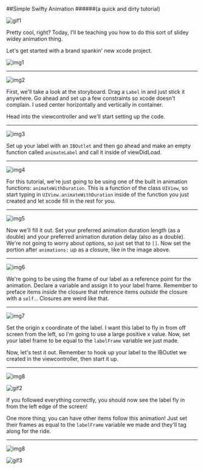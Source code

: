##Simple Swifty Animation
######(a quick and dirty tutorial)

![gif1](http://i.imgur.com/mIh1BId.gif)

Pretty cool, right? Today, I'll be teaching you how to do this sort of slidey widey animation thing.

Let's get started with a brand spankin' new xcode project.

![img1](http://i.imgur.com/YQWah64.png)


--------
![img2](http://i.imgur.com/yhgWCMt.png)

First, we'll take a look at the storyboard. Drag a `Label` in and just stick it anywhere. Go ahead and set up a few constraints so xcode doesn't complain. I used center horizontally and vertically in container.

Head into the viewcontroller and we'll start setting up the code.

--------
![img3](http://i.imgur.com/KR8Lt3j.png)

Set up your label with an `IBOutlet` and then go ahead and make an empty function called `animateLabel` and call it inside of viewDidLoad.

--------
![img4](http://i.imgur.com/5vALjq2.png)

For this tutorial, we're just going to be using one of the built in animation functions: `animateWithDuration`. This is a function of the class `UIView`, so start typing in `UIView.animateWithDuration` inside of the function you just created and let xcode fill in the rest for you.

--------
![img5](http://i.imgur.com/cu5TNFv.png)

Now we'll fill it out. Set your preferred animation duration length (as a double) and your preferred animation duration delay (also as a double). We're not going to worry about options, so just set that to `[]`. Now set the portion after `animations:` up as a closure, like in the image above.

--------
![img6](http://i.imgur.com/Upsd9g1.png)

We're going to be using the frame of our label as a reference point for the animation. Declare a variable and assign it to your label frame. Remember to preface items _inside_ the closure that reference items _outside_ the closure with a `self.`. Closures are weird like that.

--------
![img7](http://i.imgur.com/a6fNka8.png)

Set the origin x coordinate of the label. I want this label to fly in from off screen from the left, so I'm going to use a large positive x value. Now, set your label frame to be equal to the `labelFrame` variable we just made.

Now, let's test it out. Remember to hook up your label to the IBOutlet we created in the viewcontroller, then start it up.

--------
![img8](http://i.imgur.com/8UaJR4z.png)

![gif2](http://i.imgur.com/R71ivts.gif)

If you followed everything correctly, you should now see the label fly in from the left edge of the screen!

One more thing; you can have other items follow this animation! Just set their frames as equal to the `labelFrame` variable we made and they'll tag along for the ride.

--------
![img8](http://i.imgur.com/oesa3Vb.png)

![gif3](http://i.imgur.com/T3iccU2.gif)
